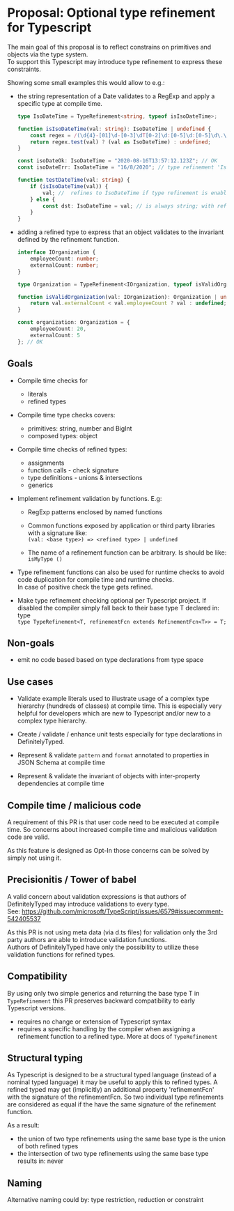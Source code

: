 # Proposal: Optional type refinement for Typescript

The main goal of this proposal is to reflect constrains on primitives and objects via the type system.  
To support this Typescript may introduce type refinement to express these constraints.

Showing some small examples this would allow to e.g.:

-   the string representation of a Date validates to a RegExp and apply a specific type at compile time.

    ```ts
    type IsoDateTime = TypeRefinement<string, typeof isIsoDateTime>;

    function isIsoDateTime(val: string): IsoDateTime | undefined {
        const regex = /(\d{4}-[01]\d-[0-3]\dT[0-2]\d:[0-5]\d:[0-5]\d\.\d+([+-][0-2]\d:[0-5]\d|Z))|(\d{4}-[01]\d-[0-3]\dT[0-2]\d:[0-5]\d:[0-5]\d([+-][0-2]\d:[0-5]\d|Z))|(\d{4}-[01]\d-[0-3]\dT[0-2]\d:[0-5]\d([+-][0-2]\d:[0-5]\d|Z))/;
        return regex.test(val) ? (val as IsoDateTime) : undefined;
    }

    const isoDateOk: IsoDateTime = "2020-08-16T13:57:12.123Z"; // OK
    const isoDateErr: IsoDateTime = "16/8/2020"; // type refinement 'IsoDateTime' violates 'isIsoDateTime()'

    function testDateTime(val: string) {
        if (isIsoDateTime(val)) {
            val; //  refines to IsoDateTime if type refinement is enabled; Otherwise string
        } else {
            const dst: IsoDateTime = val; // is always string; with refinement - error: Type 'string' is not assignable to type 'IsoDateTime'.
        }
    }
    ```

-   adding a refined type to express that an object validates to the invariant defined by the refinement function.

    ```ts
    interface IOrganization {
        employeeCount: number;
        externalCount: number;
    }

    type Organization = TypeRefinement<IOrganization, typeof isValidOrganization>;

    function isValidOrganization(val: IOrganization): Organization | undefined {
        return val.externalCount < val.employeeCount ? val : undefined;
    }

    const organization: Organization = {
        employeeCount: 20,
        externalCount: 5
    }; // OK
    ```

## Goals

-   Compile time checks for

    -   literals
    -   refined types

-   Compile time type checks covers:

    -   primitives: string, number and BigInt
    -   composed types: object

-   Compile time checks of refined types:

    -   assignments
    -   function calls - check signature
    -   type definitions - unions & intersections
    -   generics

-   Implement refinement validation by functions. E.g:

    -   RegExp patterns enclosed by named functions

    -   Common functions exposed by application or third party libraries with a signature like:  
        `(val: <base type>) => <refined type> | undefined`

    -   The name of a refinement function can be arbitrary. Is should be like: `isMyType ()`

-   Type refinement functions can also be used for runtime checks to avoid code duplication for compile time and runtime checks.  
    In case of positive check the type gets refined.

-   Make type refinement checking optional per Typescript project.
    If disabled the compiler simply fall back to their base type T declared in:
    type  
    `type TypeRefinement<T, refinementFcn extends RefinementFcn<T>> = T;`

## Non-goals

-   emit no code based based on type declarations from type space

## Use cases

-   Validate example literals used to illustrate usage of a complex type hierarchy (hundreds of classes) at compile time.
    This is especially very helpful for developers which are new to Typescript and/or new to a complex type hierarchy.

-   Create / validate / enhance unit tests especially for type declarations in DefinitelyTyped.

-   Represent & validate `pattern` and `format` annotated to properties in JSON Schema at compile time

-   Represent & validate the invariant of objects with inter-property dependencies at compile time

## Compile time / malicious code

A requirement of this PR is that user code need to be executed at compile time.
So concerns about increased compile time and malicious validation code are valid.

As this feature is designed as Opt-In those concerns can be solved by simply not using it.

## Precisionitis / Tower of babel

A valid concern about validation expressions is that authors of DefinitelyTyped may introduce validations to every type.  
See: https://github.com/microsoft/TypeScript/issues/6579#issuecomment-542405537

As this PR is not using meta data (via d.ts files) for validation only the 3rd party authors are able to introduce validation functions.  
Authors of DefinitelyTyped have only the possibility to utilize these validation functions for refined types.

## Compatibility

By using only two simple generics and returning the base type T in `TypeRefinement`
this PR preserves backward compatibility to early Typescript versions.

-   requires no change or extension of Typescript syntax
-   requires a specific handling by the compiler when assigning a refinement function to a refined type. More at docs of `TypeRefinement`

## Structural typing

As Typescript is designed to be a structural typed language (instead of a nominal typed language) it may be useful to apply this to refined types.
A refined typed may get (implicitly) an additional property 'refinementFcn' with the signature of the refinementFcn.
So two individual type refinements are considered as equal if the have the same signature of the refinement function.

As a result:

-   the union of two type refinements using the same base type is the union of both refined types
-   the intersection of two type refinements using the same base type results in: never

## Naming

Alternative naming could by: type restriction, reduction or constraint
